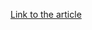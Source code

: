[Link to the article](https://cybersecurity.att.com/blogs/labs-research/hijacked-how-cybercriminals-are-turning-anti-virus-software-against-you)
